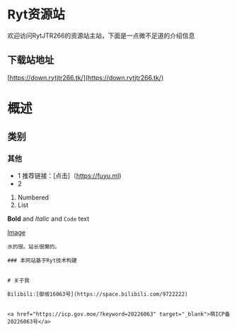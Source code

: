 # Ryt资源站

欢迎访问RytJTR266的资源站主站，下面是一点微不足道的介绍信息

## 下载站地址
[https://down.rytjtr266.tk/](https://down.rytjtr266.tk/)

# 概述







## 类别








### 其他




- 1 推荐链接：[点击]（https://fuyu.ml)
- 2

1. Numbered
2. List

**Bold** and _Italic_ and `Code` text

[Image](src)
```
水的很。站长很懒的。

### 本网站基于Ryt技术构建


# 关于我

Bilibili:[御坂16063号](https://space.bilibili.com/9722222)


<a href="https://icp.gov.moe/?keyword=20226063" target="_blank">萌ICP备20226063号</a>
